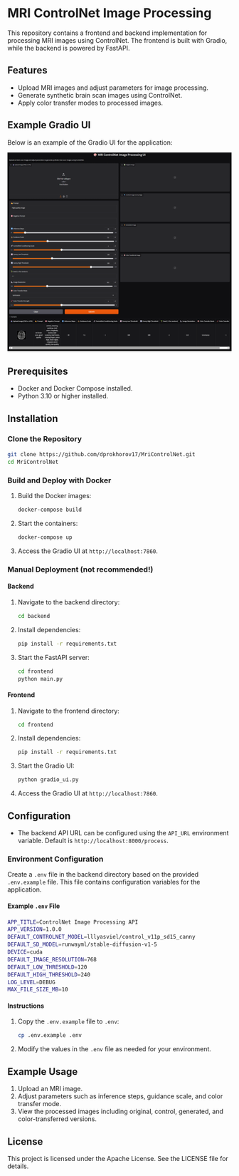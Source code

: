# MRI ControlNet Image Processing

This repository contains a frontend and backend implementation for processing MRI images using ControlNet. The frontend is built with Gradio, while the backend is powered by FastAPI.

## Features
- Upload MRI images and adjust parameters for image processing.
- Generate synthetic brain scan images using ControlNet.
- Apply color transfer modes to processed images.

## Example Gradio UI
Below is an example of the Gradio UI for the application:

![Gradio Example](gradio_example.png)

## Prerequisites
- Docker and Docker Compose installed.
- Python 3.10 or higher installed.

## Installation

### Clone the Repository
```bash
git clone https://github.com/dprokhorov17/MriControlNet.git
cd MriControlNet
```

### Build and Deploy with Docker

1. Build the Docker images:
   ```bash
   docker-compose build
   ```

2. Start the containers:
   ```bash
   docker-compose up
   ```

3. Access the Gradio UI at `http://localhost:7860`.

### Manual Deployment (not recommended!)

#### Backend
1. Navigate to the backend directory:
   ```bash
   cd backend
   ```

2. Install dependencies:
   ```bash
   pip install -r requirements.txt
   ```

3. Start the FastAPI server:
   ```bash
   cd frontend
   python main.py
   ```

#### Frontend
1. Navigate to the frontend directory:
   ```bash
   cd frontend
   ```

2. Install dependencies:
   ```bash
   pip install -r requirements.txt
   ```

3. Start the Gradio UI:
   ```bash
   python gradio_ui.py
   ```

4. Access the Gradio UI at `http://localhost:7860`.

## Configuration
- The backend API URL can be configured using the `API_URL` environment variable. Default is `http://localhost:8000/process`.

### Environment Configuration

Create a `.env` file in the backend directory based on the provided `.env.example` file. This file contains configuration variables for the application.

#### Example `.env` File
```bash
APP_TITLE=ControlNet Image Processing API
APP_VERSION=1.0.0
DEFAULT_CONTROLNET_MODEL=lllyasviel/control_v11p_sd15_canny
DEFAULT_SD_MODEL=runwayml/stable-diffusion-v1-5
DEVICE=cuda
DEFAULT_IMAGE_RESOLUTION=768
DEFAULT_LOW_THRESHOLD=120
DEFAULT_HIGH_THRESHOLD=240
LOG_LEVEL=DEBUG
MAX_FILE_SIZE_MB=10
```

#### Instructions
1. Copy the `.env.example` file to `.env`:
   ```bash
   cp .env.example .env
   ```
2. Modify the values in the `.env` file as needed for your environment.

## Example Usage
1. Upload an MRI image.
2. Adjust parameters such as inference steps, guidance scale, and color transfer mode.
3. View the processed images including original, control, generated, and color-transferred versions.

## License
This project is licensed under the Apache License. See the LICENSE file for details.